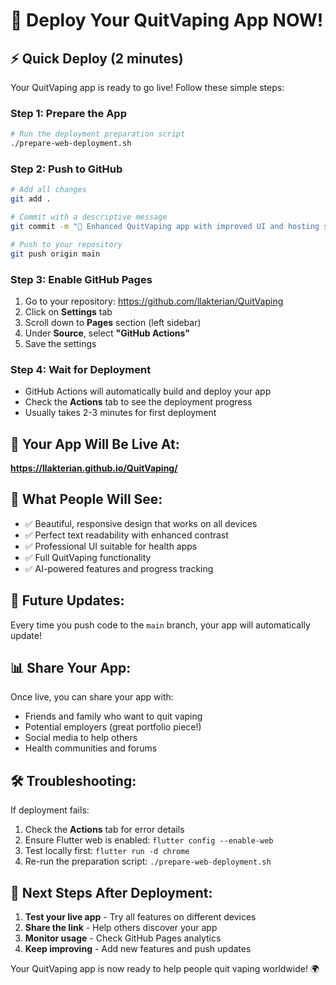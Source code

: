 # 🚀 Deploy Your QuitVaping App NOW!

## ⚡ **Quick Deploy (2 minutes)**

Your QuitVaping app is ready to go live! Follow these simple steps:

### **Step 1: Prepare the App**
```bash
# Run the deployment preparation script
./prepare-web-deployment.sh
```

### **Step 2: Push to GitHub**
```bash
# Add all changes
git add .

# Commit with a descriptive message
git commit -m "🎨 Enhanced QuitVaping app with improved UI and hosting setup"

# Push to your repository
git push origin main
```

### **Step 3: Enable GitHub Pages**
1. Go to your repository: https://github.com/llakterian/QuitVaping
2. Click on **Settings** tab
3. Scroll down to **Pages** section (left sidebar)
4. Under **Source**, select **"GitHub Actions"**
5. Save the settings

### **Step 4: Wait for Deployment**
- GitHub Actions will automatically build and deploy your app
- Check the **Actions** tab to see the deployment progress
- Usually takes 2-3 minutes for first deployment

## 🎉 **Your App Will Be Live At:**
**https://llakterian.github.io/QuitVaping/**

## 📱 **What People Will See:**
- ✅ Beautiful, responsive design that works on all devices
- ✅ Perfect text readability with enhanced contrast
- ✅ Professional UI suitable for health apps
- ✅ Full QuitVaping functionality
- ✅ AI-powered features and progress tracking

## 🔄 **Future Updates:**
Every time you push code to the `main` branch, your app will automatically update!

## 📊 **Share Your App:**
Once live, you can share your app with:
- Friends and family who want to quit vaping
- Potential employers (great portfolio piece!)
- Social media to help others
- Health communities and forums

## 🛠️ **Troubleshooting:**
If deployment fails:
1. Check the **Actions** tab for error details
2. Ensure Flutter web is enabled: `flutter config --enable-web`
3. Test locally first: `flutter run -d chrome`
4. Re-run the preparation script: `./prepare-web-deployment.sh`

## 🌟 **Next Steps After Deployment:**
1. **Test your live app** - Try all features on different devices
2. **Share the link** - Help others discover your app
3. **Monitor usage** - Check GitHub Pages analytics
4. **Keep improving** - Add new features and push updates

Your QuitVaping app is now ready to help people quit vaping worldwide! 🌍